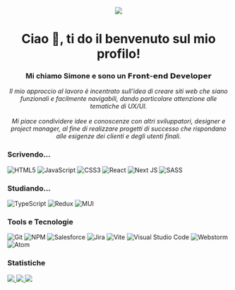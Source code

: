 <p align="center"><img src="https://media.tenor.com/0jWydtIVg6wAAAAC/independence-day-jeff-goldblum.gif"></p>

<h1 align="center">Ciao 👋, ti do il benvenuto sul mio profilo!</h1>
    
<h3 align="center">Mi chiamo Simone e sono un <b>𝗙𝗿𝗼𝗻𝘁-𝗲𝗻𝗱 𝗗𝗲𝘃𝗲𝗹𝗼𝗽𝗲𝗿</b></h3>
<p align="center">
  <i>
      Il mio approccio al lavoro è incentrato sull'idea di creare siti web che siano funzionali e facilmente navigabili, dando particolare attenzione alle tematiche di UX/UI.
      <br>
      <br>
      Mi piace condividere idee e conoscenze con altri sviluppatori, designer e project manager, al fine di realizzare progetti di successo che rispondano alle esigenze dei clienti e degli utenti finali.
    <br>
  </i>
</p>

### Scrivendo...
![HTML5](https://img.shields.io/badge/html5-black?style=for-the-badge&logo=html5)
![JavaScript](https://img.shields.io/badge/javascript-black?style=for-the-badge&logo=javascript)
![CSS3](https://img.shields.io/badge/css3-black?style=for-the-badge&logo=css3)
![React](https://img.shields.io/badge/react-black?style=for-the-badge&logo=react)
![Next JS](https://img.shields.io/badge/Next-black?style=for-the-badge&logo=next.js)
![SASS](https://img.shields.io/badge/SASS-black?style=for-the-badge&logo=sass)

### Studiando...
![TypeScript](https://img.shields.io/badge/TypeScript-black?style=for-the-badge&logo=typescript)
![Redux](https://img.shields.io/badge/Redux-black?style=for-the-badge&logo=redux)
![MUI](https://img.shields.io/badge/MUI-black?style=for-the-badge&logo=mui)

### Tools e Tecnologie
![Git](https://img.shields.io/badge/Git-black?style=for-the-badge&logo=git)
![NPM](https://img.shields.io/badge/NPM-black?style=for-the-badge&logo=npm)
![Salesforce](https://img.shields.io/badge/Salesforce-black?style=for-the-badge&logo=salesforce)
![Jira](https://img.shields.io/badge/Jira-black?style=for-the-badge&logo=jira)
![Vite](https://img.shields.io/badge/Vite-black?style=for-the-badge&logo=vite)
![Visual Studio Code](https://img.shields.io/badge/Visual%20Studio%20Code-black?style=for-the-badge&logo=visual-studio-code)
![Webstorm](https://img.shields.io/badge/Webstorm-black?style=for-the-badge&logo=webstorm)
![Atom](https://img.shields.io/badge/Atom-black?style=for-the-badge&logo=atom)

### Statistiche
<a href="https://github.com/flgisimone">
  <img src="http://github-profile-summary-cards.vercel.app/api/cards/profile-details?username=flgisimone&theme=transparent" />
</a>
<a href="https://github.com/flgisimone">
  <img src="https://github-readme-streak-stats.herokuapp.com/?user=flgisimone&hide_border=true&card_width=338&theme=transparent" />
</a>
<a href="https://github.com/flgisimone">
  <img src="http://github-profile-summary-cards.vercel.app/api/cards/stats?username=flgisimone&theme=transparent" />
</a>
<!---
flgisimone/flgisimone is a ✨ special ✨ repository because its `README.md` (this file) appears on your GitHub profile.
You can click the Preview link to take a look at your changes.
--->
